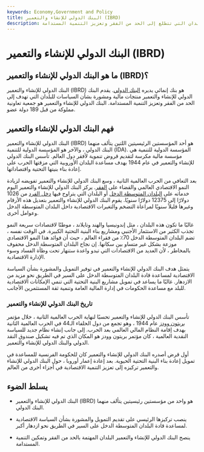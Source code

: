 ```yaml
---
keywords: Economy,Government and Policy
title: البنك الدولي للإنشاء والتعمير (IBRD)
description: يساعد البنك الدولي للإنشاء والتعمير في دعم البلدان التي تتطلع إلى الحد من الفقر وتعزيز التنمية المستدامة.
---
```


# البنك الدولي للإنشاء والتعمير (IBRD)
## ما هو البنك الدولي للإنشاء والتعمير (IBRD)؟

البنك الدولي للإنشاء والتعمير (IBRD) هو بنك إنمائي يديره [البنك الدولي](/worldbank). يقدم البنك الدولي للإنشاء والتعمير منتجات مالية ومشورة بشأن السياسات للبلدان التي تهدف إلى الحد من الفقر وتعزيز التنمية المستدامة. البنك الدولي للإنشاء والتعمير هو جمعية تعاونية مملوكة من قبل 189 دولة عضو.

## فهم البنك الدولي للإنشاء والتعمير

البنك الدولي للإنشاء والتعمير (IBRD) هو أحد المؤسستين الرئيسيتين اللتين يتألف منهما البنك الدولي ، والآخر هو المؤسسة الدولية للتنمية (IDA). المؤسسة الدولية للتنمية هي مؤسسة مالية مكرسة لتقديم قروض تنموية لأفقر دول العالم. تأسس البنك الدولي للإنشاء والتعمير في عام 1944 بهدف مساعدة البلدان الأوروبية التي مزقتها الحرب على إعادة بناء بنيتها التحتية واقتصاداتها.

بعد التعافي من الحرب العالمية الثانية ، وسع البنك الدولي للإنشاء والتعمير تفويضه لزيادة النمو الاقتصادي العالمي والقضاء على [الفقر](/poverty). يركز البنك الدولي للإنشاء والتعمير اليوم خدماته على [البلدان المتوسطة الدخل](/middle-income-countries) أو البلدان التي يتراوح فيها [دخل الفرد](/income-per-capita) من 1026 دولارًا إلى 12375 دولارًا سنويًا. يقوم البنك الدولي للإنشاء والتعمير بتعديل هذه الأرقام وغيرها قليلاً سنويًا لمراعاة التضخم والتغيرات الاقتصادية داخل البلدان المتوسطة الدخل وعوامل أخرى.

غالبًا ما تكون هذه البلدان ، مثل إندونيسيا والهند وتايلاند ، موطنًا لاقتصادات سريعة النمو تجذب الكثير من الاستثمار الأجنبي ومشاريع بناء البنية التحتية الكبيرة. في الوقت نفسه ، تضم البلدان المتوسطة الدخل 70٪ من فقراء العالم ، حيث أن فوائد هذا النمو الاقتصادي موزعة بشكل غير متساو بين سكانها. إن نجاح البلدان المتوسطة الدخل محفوف بالمخاطر ، لأن العديد من الاقتصادات التي تبدو واعدة ستنهار تحت وطأة الفساد وسوء الإدارة الاقتصادية.

يتمثل هدف البنك الدولي للإنشاء والتعمير في توفير التمويل والمشورة بشأن السياسة الاقتصادية لمساعدة قادة البلدان المتوسطة الدخل على السير في الطريق نحو مزيد من الازدهار. غالبًا ما يساعد في تمويل مشاريع البنية التحتية التي تنمي الإمكانات الاقتصادية للبلد مع مساعدة الحكومات في إدارة المالية العامة وتنمية ثقة المستثمرين الأجانب.

### تاريخ البنك الدولي للإنشاء والتعمير

تأسس البنك الدولي للإنشاء والتعمير تحسبًا لنهاية الحرب العالمية الثانية ، خلال مؤتمر [بريتون وودز](/brettonwoodsagreement) عام 1944 ، وهو تجمع من دول الحلفاء الـ44 في الحرب العالمية الثانية بهدف إقامة النظام المالي العالمي بعد الحرب. إلى جانب إنشاء نظام جديد للسياسة النقدية العالمية ، كان مؤتمر بريتون وودز هو المكان الذي تم فيه تشكيل صندوق النقد الدولي والبنك الدولي للإنشاء والتعمير.

أول قرض أصدره البنك الدولي للإنشاء والتعمير كان للحكومة الفرنسية للمساعدة في تمويل إعادة بناء البنية التحتية الحيوية. بعد إعادة إعمار أوروبا ، حول البنك الدولي للإنشاء والتعمير تركيزه إلى تعزيز التنمية الاقتصادية في أجزاء أخرى من العالم.

## يسلط الضوء

- البنك الدولي للإنشاء والتعمير (IBRD) هو واحد من مؤسستين رئيسيتين يتألف منهما البنك الدولي.

- ينصب تركيزها الرئيسي على تقديم التمويل والمشورة بشأن السياسة الاقتصادية لمساعدة قادة البلدان المتوسطة الدخل على السير في الطريق نحو ازدهار أكبر.

- ينصح البنك الدولي للإنشاء والتعمير البلدان المهتمة بالحد من الفقر وتمكين التنمية المستدامة.

